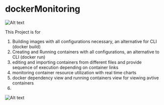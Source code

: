 # dockerMonitoring

![Alt text](https://github.com/Vinayakatk/dockerMonitoring/blob/master/logoc.png "Screenshot of the Tool")

This Project is for 

1. Building images with all configurations necessary, an alternative for CLI (docker build)
2. Creating and Running containers with all configurations, an alternative to CLI (docker run)
3. editing and importing containers from different files and provide sequence of execution depending on container links
4. monitoring container resource utilization with real time charts
5. docker dependency view and running containers view for viewing avtive containers
6. 

![Alt text](https://github.com/Vinayakatk/dockerMonitoring/blob/master/screen.png "Screenshot of the Tool")
